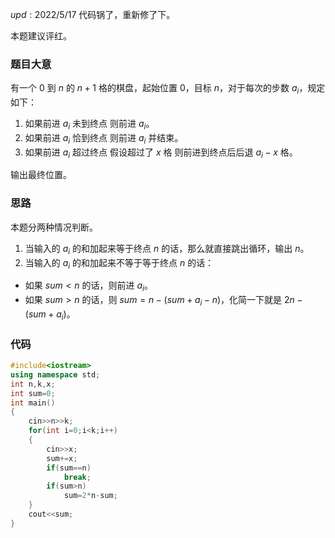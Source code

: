 $upd:2022/5/17$ 代码锅了，重新修了下。

本题建议评红。
### 题目大意
有一个 $0$ 到 $n$ 的 $n+1$ 格的棋盘，起始位置 $0$，目标 $n$，对于每次的步数 $a_i$，规定如下：
1. 如果前进 $a_i$ 未到终点 则前进 $a_i$。
2. 如果前进 $a_i$ 恰到终点 则前进 $a_i$ 并结束。
3. 如果前进 $a_i$ 超过终点 假设超过了 $x$ 格 则前进到终点后后退 $a_i-x$ 格。

输出最终位置。
### 思路
本题分两种情况判断。
1. 当输入的 $a_i$ 的和加起来等于终点 $n$ 的话，那么就直接跳出循环，输出 $n$。
2. 当输入的 $a_i$ 的和加起来不等于等于终点 $n$ 的话：
- 如果 $sum<n$ 的话，则前进 $a_i$。
- 如果 $sum>n$ 的话，则 $sum=n-(sum+a_i-n)$，化简一下就是 $2n-(sum+a_i)$。

### 代码
```cpp
#include<iostream>
using namespace std;
int n,k,x;
int sum=0;
int main()
{
	cin>>n>>k;
	for(int i=0;i<k;i++)
	{
		cin>>x;
		sum+=x;
		if(sum==n)
		    break;
		if(sum>n)
			sum=2*n-sum;
	}
	cout<<sum;
}
```